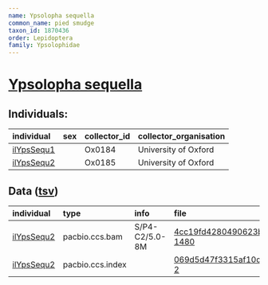 ```yaml
---
name: Ypsolopha sequella
common_name: pied smudge
taxon_id: 1870436
order: Lepidoptera
family: Ypsolophidae
---
```


# [Ypsolopha sequella](https://www.ebi.ac.uk/ena/data/taxonomy/v1/taxon/tax-id/1870436)

## Individuals:

| individual | sex | collector_id | collector_organisation |
| :--------- | :-: | :----------- | :--------------------- |
| [ilYpsSequ1](ilYpsSequ1.md) |  | Ox0184 | University of Oxford |
| [ilYpsSequ2](ilYpsSequ2.md) |  | Ox0185 | University of Oxford |

## Data ([tsv](Ypsolopha_sequella_data.tsv))

| individual | type | info | file |
| :--------- | :--- | :--- | :--- |
| [ilYpsSequ2](ilYpsSequ2.md) | pacbio.ccs.bam | S/P4-C2/5.0-8M | [4cc19fd4280490623bf2466481031171-1480](https://darwin.cog.sanger.ac.uk/insects/Ypsolopha_sequella/ilYpsSequ2/genomic_data/pacbio/m64094_200522_150025.ccs.bam) |
| [ilYpsSequ2](ilYpsSequ2.md) | pacbio.ccs.index |  | [069d5d47f3315af10d9e23182d831f4e-2](https://darwin.cog.sanger.ac.uk/insects/Ypsolopha_sequella/ilYpsSequ2/genomic_data/pacbio/m64094_200522_150025.ccs.bam.pbi) |
